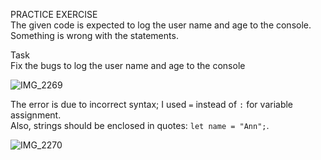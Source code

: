 PRACTICE EXERCISE<br>
The given code is expected to log the user name and age to the console. Something is wrong with the statements.

Task<br>
Fix the bugs to log the user name and age to the console

![IMG_2269](https://github.com/user-attachments/assets/3e4c5344-daa8-40cc-a2e8-303c401de19c)<br>

The error is due to incorrect syntax; I used `=` instead of `:` for variable assignment.<br> 
Also, strings should be enclosed in quotes: `let name = "Ann";`.

![IMG_2270](https://github.com/user-attachments/assets/4b68c1cc-8684-43ac-8ae4-69bdc560a0cc)
